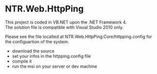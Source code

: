 # NTR.Web.HttpPing

This project is coded in VB.NET upon the .NET Framework 4.  
The solution file is compatible with Visual Studio 2010 only.

Please see the file localted at NTR.Web.HttpPing.Core/httpping.config for the configuartion of the system.

- download the source
- set your infos in the httpping.config file
- compile it
- run the msi on your server or dev machine